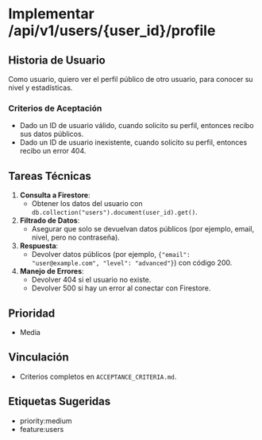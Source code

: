 # Implementar /api/v1/users/{user_id}/profile

## Historia de Usuario
Como usuario, quiero ver el perfil público de otro usuario, para conocer su nivel y estadísticas.

### Criterios de Aceptación
- Dado un ID de usuario válido, cuando solicito su perfil, entonces recibo sus datos públicos.
- Dado un ID de usuario inexistente, cuando solicito su perfil, entonces recibo un error 404.

## Tareas Técnicas
1. **Consulta a Firestore**:
   - Obtener los datos del usuario con `db.collection("users").document(user_id).get()`.
2. **Filtrado de Datos**:
   - Asegurar que solo se devuelvan datos públicos (por ejemplo, email, nivel, pero no contraseña).
3. **Respuesta**:
   - Devolver datos públicos (por ejemplo, `{"email": "user@example.com", "level": "advanced"}`) con código 200.
4. **Manejo de Errores**:
   - Devolver 404 si el usuario no existe.
   - Devolver 500 si hay un error al conectar con Firestore.

## Prioridad
- Media

## Vinculación
- Criterios completos en `ACCEPTANCE_CRITERIA.md`.

## Etiquetas Sugeridas
- priority:medium
- feature:users 